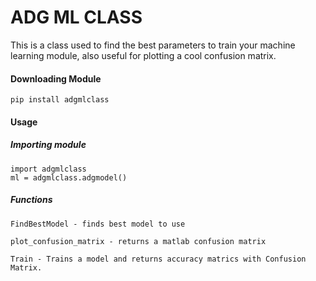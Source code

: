 # ADG ML CLASS
This is a class used to find the best parameters to train your machine learning module, also useful for plotting a cool confusion matrix.

#### Downloading Module

````
pip install adgmlclass
````

#### Usage 

##### Importing module
````
import adgmlclass
ml = adgmlclass.adgmodel()
````

##### Functions 
````
FindBestModel - finds best model to use
````

````
plot_confusion_matrix - returns a matlab confusion matrix
````

````
Train - Trains a model and returns accuracy matrics with Confusion Matrix.
````

